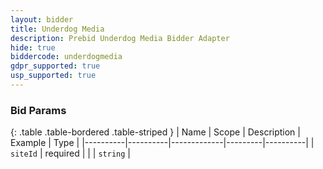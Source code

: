 ```yaml
---
layout: bidder
title: Underdog Media
description: Prebid Underdog Media Bidder Adapter
hide: true
biddercode: underdogmedia
gdpr_supported: true
usp_supported: true
---
```


### Bid Params

{: .table .table-bordered .table-striped }
| Name     | Scope    | Description | Example | Type     |
|----------|----------|-------------|---------|----------|
| `siteId` | required |             |         | `string` |
